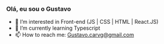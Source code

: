 ### Olá, eu sou o Gustavo


- 👀 I’m interested in Front-end (JS | CSS | HTML | React.JS) 
- 🌱 I’m currently learning Typescript 
- 📫 How to reach me: Gustavo.carvg@gmail.com

<!---
[![GustavoCarv's GitHub stats](https://github-readme-stats.vercel.app/api?username=gustavocarv)](https://github.com/gustavocarv/github-readme-stats)

GustavoCarv/GustavoCarv is a ✨ special ✨ repository because its `README.md` (this file) appears on your GitHub profile.
You can click the Preview link to take a look at your changes.
--->
